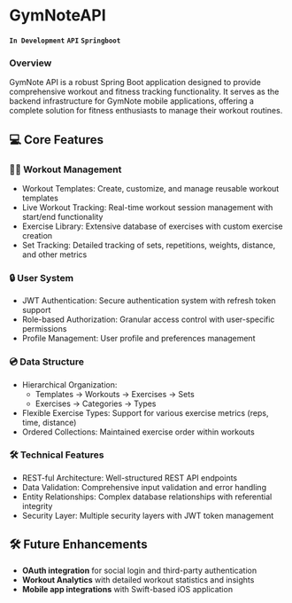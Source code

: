 # GymNoteAPI
**`In Development`** **`API`** **`Springboot`**

### Overview
GymNote API is a robust Spring Boot application designed to provide comprehensive workout and fitness tracking functionality. It serves as the backend infrastructure for GymNote mobile applications, offering a complete solution for fitness enthusiasts to manage their workout routines.

## 💻️ Core Features

### 🏋️‍♀️ Workout Management
- Workout Templates: Create, customize, and manage reusable workout templates
- Live Workout Tracking: Real-time workout session management with start/end functionality
- Exercise Library: Extensive database of exercises with custom exercise creation
- Set Tracking: Detailed tracking of sets, repetitions, weights, distance, and other metrics


### 🔒 User System
- JWT Authentication: Secure authentication system with refresh token support
- Role-based Authorization: Granular access control with user-specific permissions
- Profile Management: User profile and preferences management

### 💿 Data Structure
- Hierarchical Organization:
    - Templates → Workouts → Exercises → Sets
    - Exercises → Categories → Types
- Flexible Exercise Types: Support for various exercise metrics (reps, time, distance)
- Ordered Collections: Maintained exercise order within workouts

### 🛠️ Technical Features
- REST-ful Architecture: Well-structured REST API endpoints
- Data Validation: Comprehensive input validation and error handling
- Entity Relationships: Complex database relationships with referential integrity
- Security Layer: Multiple security layers with JWT token management


## 🛠️ Future Enhancements
- **OAuth integration** for social login and third-party authentication
- **Workout Analytics** with detailed workout statistics and insights
- **Mobile app integrations** with Swift-based iOS application
